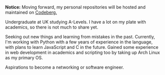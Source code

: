 **Notice:** Moving forward, my personal repositories will be hosted and maintained on [Codeberg.](https://codeberg.org/geoversed/)

Undergraduate at UK studying A-Levels. I have a lot on my plate with academics, so there is not much to share yet.

Seeking out new things and learning from mistakes in the past. Currently, I'm working with Python with a few years of experience in the language, with plans to learn JavaScript and C in the future. Gained some experience in web development in academics and scripting too by taking up Arch Linux as my primary OS.

Aspirations to become a networking or software engineer.
